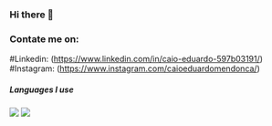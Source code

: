 ### Hi there 👋
### Contate me on:
#Linkedin: (https://www.linkedin.com/in/caio-eduardo-597b03191/)
#Instagram: (https://www.instagram.com/caioeduardomendonca/)
 ##### Languages I use


<img src = "https://img.shields.io/badge/-HTML5-E34F26?style=flat&logo=html5&logoColor=white"> <img src = "https://img.shields.io/badge/-CSS3-1572B6?style=flat&logo=css3&logoColor=white">


<!--
**Caio-Mendonca/Caio-Mendonca** is a ✨ _special_ ✨ repository because its `README.md` (this file) appears on your GitHub profile.
Absrat
#ABSTRAT
